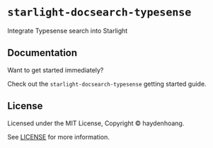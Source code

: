 # `starlight-docsearch-typesense`

Integrate Typesense search into Starlight

## Documentation

Want to get started immediately?

Check out the `starlight-docsearch-typesense` getting started guide.

## License

Licensed under the MIT License, Copyright © haydenhoang.

See [LICENSE](https://github.com/haydenhoang/starlight-docsearch-typesense/blob/main/LICENSE) for more information.
